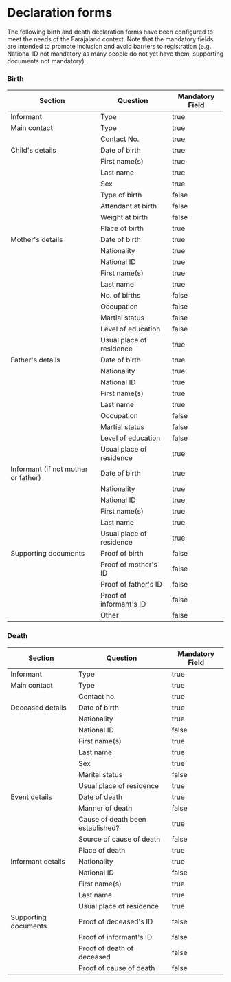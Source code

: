 # Declaration forms

The following birth and death declaration forms have been configured to meet the needs of the Farajaland context. Note that the mandatory fields are intended to promote inclusion and avoid barriers to registration (e.g. National ID not mandatory as many people do not yet have them, supporting documents not mandatory).&#x20;

### Birth

<table><thead><tr><th>Section</th><th>Question</th><th data-type="checkbox">Mandatory Field</th></tr></thead><tbody><tr><td>Informant</td><td>Type</td><td>true</td></tr><tr><td>Main contact</td><td>Type</td><td>true</td></tr><tr><td></td><td>Contact No.</td><td>true</td></tr><tr><td>Child's details</td><td>Date of birth</td><td>true</td></tr><tr><td></td><td>First name(s)</td><td>true</td></tr><tr><td></td><td>Last name</td><td>true</td></tr><tr><td></td><td>Sex</td><td>true</td></tr><tr><td></td><td>Type of birth</td><td>false</td></tr><tr><td></td><td>Attendant at birth</td><td>false</td></tr><tr><td></td><td>Weight at birth</td><td>false</td></tr><tr><td></td><td>Place of birth</td><td>true</td></tr><tr><td>Mother's details</td><td>Date of birth</td><td>true</td></tr><tr><td></td><td>Nationality</td><td>true</td></tr><tr><td></td><td>National ID</td><td>true</td></tr><tr><td></td><td>First name(s)</td><td>true</td></tr><tr><td></td><td>Last name</td><td>true</td></tr><tr><td></td><td>No. of births</td><td>false</td></tr><tr><td></td><td>Occupation</td><td>false</td></tr><tr><td></td><td>Martial status</td><td>false</td></tr><tr><td></td><td>Level of education</td><td>false</td></tr><tr><td></td><td>Usual place of residence</td><td>true</td></tr><tr><td>Father's details</td><td>Date of birth</td><td>true</td></tr><tr><td></td><td>Nationality</td><td>true</td></tr><tr><td></td><td>National ID</td><td>true</td></tr><tr><td></td><td>First name(s)</td><td>true</td></tr><tr><td></td><td>Last name</td><td>true</td></tr><tr><td></td><td>Occupation</td><td>false</td></tr><tr><td></td><td>Martial status</td><td>false</td></tr><tr><td></td><td>Level of education</td><td>false</td></tr><tr><td></td><td>Usual place of residence</td><td>true</td></tr><tr><td>Informant (if not mother or father)</td><td>Date of birth</td><td>true</td></tr><tr><td></td><td>Nationality</td><td>true</td></tr><tr><td></td><td>National ID</td><td>true</td></tr><tr><td></td><td>First name(s)</td><td>true</td></tr><tr><td></td><td>Last name</td><td>true</td></tr><tr><td></td><td>Usual place of residence</td><td>true</td></tr><tr><td>Supporting documents</td><td>Proof of birth</td><td>false</td></tr><tr><td></td><td>Proof of mother's ID</td><td>false</td></tr><tr><td></td><td>Proof of father's ID</td><td>false</td></tr><tr><td></td><td>Proof of informant's ID</td><td>false</td></tr><tr><td></td><td>Other </td><td>false</td></tr></tbody></table>

### Death

<table><thead><tr><th>Section</th><th>Question</th><th data-type="checkbox">Mandatory Field</th></tr></thead><tbody><tr><td>Informant</td><td>Type</td><td>true</td></tr><tr><td>Main contact</td><td>Type </td><td>true</td></tr><tr><td></td><td>Contact no.</td><td>true</td></tr><tr><td>Deceased details</td><td>Date of birth</td><td>true</td></tr><tr><td></td><td>Nationality</td><td>true</td></tr><tr><td></td><td>National ID</td><td>false</td></tr><tr><td></td><td>First name(s)</td><td>true</td></tr><tr><td></td><td>Last name</td><td>true</td></tr><tr><td></td><td>Sex</td><td>true</td></tr><tr><td></td><td>Marital status</td><td>false</td></tr><tr><td></td><td>Usual place of residence</td><td>true</td></tr><tr><td>Event details</td><td>Date of death</td><td>true</td></tr><tr><td></td><td>Manner of death</td><td>false</td></tr><tr><td></td><td>Cause of death been established?</td><td>true</td></tr><tr><td></td><td>Source of cause of death</td><td>false</td></tr><tr><td></td><td>Place of death</td><td>true</td></tr><tr><td>Informant details</td><td>Nationality</td><td>true</td></tr><tr><td></td><td>National ID</td><td>false</td></tr><tr><td></td><td>First name(s)</td><td>true</td></tr><tr><td></td><td>Last name</td><td>true</td></tr><tr><td></td><td>Usual place of residence</td><td>true</td></tr><tr><td>Supporting documents</td><td>Proof of deceased's ID</td><td>false</td></tr><tr><td></td><td>Proof of informant's ID</td><td>false</td></tr><tr><td></td><td>Proof of death of deceased</td><td>false</td></tr><tr><td></td><td>Proof of cause of death</td><td>false</td></tr></tbody></table>
